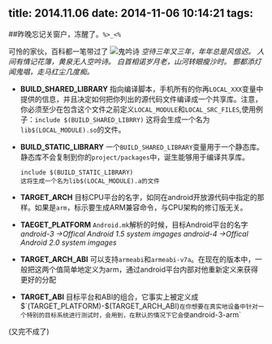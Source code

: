 title: 2014.11.06
date: 2014-11-06 10:14:21
tags:
---

##昨晚忘记关窗户，冻醒了。`%>_<%`

<!-- more -->

可怜的家伙，百科都一笔带过了
![鬼吟诗](http://img-pili.qiniudn.com/pili/desktop/guiyinshi.gif)
_空待三年又三年，年年总是风信迟。
人间有情记花簿，黄泉无人空吟诗。
白首相诺岁月老，山河转眼瘦沙时。
酆都添灯闻鬼唱，走马红尘几度痴。_

* **BUILD_SHARED_LIBRARY**
	指向编译脚本，手机所有的你再`LOCAL_XXX`变量中提供的信息，并且决定如何把你列出的源代码文件编译成一个共享库。注意，你必须至少在包含这个文件之前定义`LOCAL_MODULE`和`LOCAL_SRC_FILES`,使用例子：`include $(BUILD_SHARED_LIBRRY)`
	这将会生成一个名为`lib$(LOCAL_MODULE).so`的文件。

* **BUILD_STATIC_LIBRARY**
	一个`BUILD_SHARED_LIBRARY`变量用于一个静态库。静态库不会复制到你的`project/packages`中，诞生能够用于编译共享库。
	```
	include $(BUILD_STATIC_LIBRARY)
	这将生成一个名为lib$(LOCAL_MODULE).a的文件
	```

* **TARGET_ARCH**
	目标CPU平台的名字，如同在android开放源代码中指定的那样。如果是`arm`，标示要生成ARM兼容命令，与CPU架构的修订版无关。

* **TAEGET_PLATFORM**
	`Android.mk`解析的时候，目标Android平台的名字
	_android-3  ->Offical Android 1.5 system imgages_
	_android-4  ->Offical Android 2.0 system imgages_

* **TARGET_ARCH_ABI**
	可以支持`armeabi`和`armeabi-v7a`。在现在的版本中，一般把这两个值简单地定义为arm，通过android平台内部对他重新定义来获得更好的分配

* **TARGET_ABI**
	目标平台和ABI的组合，它事实上被定义成$`(TARGET_PLATFORM)-$(TARGET_ARCH_ABI)`在你想要在真实地设备中针对一个特别的目标系统进行测试时，会用到，在默认的情况下它会使`android-3-arm`


(又完不成了)


































